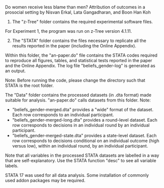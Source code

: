 Do women receive less blame than men? Attribution of outcomes in a prosocial setting
by Nisvan Erkal, Lata Gangadharan, and Boon Han Koh

1) The "z-Tree" folder contains the required experimental software files.

For Experiment 1, the program was run on z-Tree version 4.1.11.

2) The "STATA" folder contains the files necessary to replicate all the results reported in the paper (including the Online Appendix).

Within this folder, the "an-paper.do" file contains the STATA codes required to reproduce all figures, tables, and statistical tests reported in the paper and the Online Appendix. The log file "beliefs_gender-log" is generated as an output.

Note: Before running the code, please change the directory such that STATA is the root folder.

The "Data" folder contains the processed datasets (in .dta format) made suitable for analysis. "an-paper.do" calls datasets from this folder. Note:
- "beliefs_gender-merged.dta" provides a "wide" format of the dataset. Each row corresponds to an individual participant.
- "beliefs_gender-merged-long.dta" provides a round-level dataset. Each row corresponds to decisions in an individual round by an individual participant.
- "beliefs_gender-merged-state.dta" provides a state-level dataset. Each row corresponds to decisions conditional on an individual outcome (high versus low), within an individual round, by an individual participant.

Note that all variables in the processed STATA datasets are labelled in a way that are self-explanatory. Use the STATA function "desc" to see all variable labels.

STATA 17 was used for all data analysis. Some installation of commonly used addon packages may be required.
